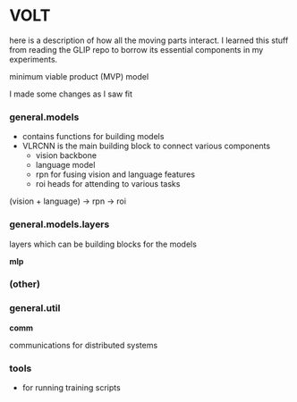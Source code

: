 # VOLT

here is a description of how all the moving parts interact. I learned this stuff from reading the GLIP repo to borrow its essential components in my experiments.

minimum  viable product (MVP) model

I made some changes as I saw fit

### general.models

* contains functions for building models
* VLRCNN is the main building block to connect various components
    * vision backbone
    * language model
    * rpn for fusing vision and language features
    * roi heads for attending to various tasks

(vision + language) -> rpn -> roi

### general.models.layers

layers which can be building blocks for the models

__mlp__


### (other)
### general.util

__comm__

communications for distributed systems



### tools

* for running training scripts

